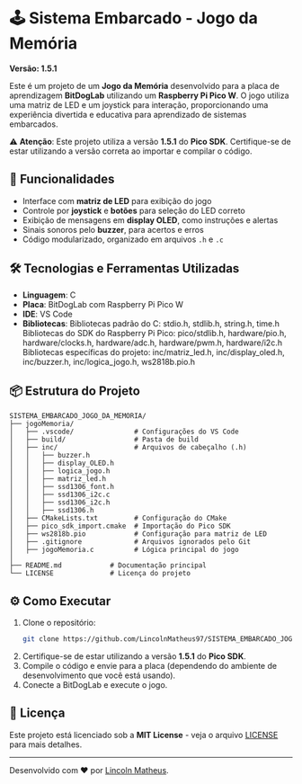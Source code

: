 # 🕹️ Sistema Embarcado - Jogo da Memória

**Versão: 1.5.1**

Este é um projeto de um **Jogo da Memória** desenvolvido para a placa de aprendizagem **BitDogLab** utilizando um **Raspberry Pi Pico W**. O jogo utiliza uma matriz de LED e um joystick para interação, proporcionando uma experiência divertida e educativa para aprendizado de sistemas embarcados.

⚠️ **Atenção**: Este projeto utiliza a versão **1.5.1** do **Pico SDK**. Certifique-se de estar utilizando a versão correta ao importar e compilar o código.

## 🚀 Funcionalidades

- Interface com **matriz de LED** para exibição do jogo
- Controle por **joystick** e **botões** para seleção do LED correto
- Exibição de mensagens em **display OLED**, como instruções e alertas
- Sinais sonoros pelo **buzzer**, para acertos e erros
- Código modularizado, organizado em arquivos `.h` e `.c`

## 🛠️ Tecnologias e Ferramentas Utilizadas

- **Linguagem**: C
- **Placa**: BitDogLab com Raspberry Pi Pico W
- **IDE**: VS Code
- **Bibliotecas**: 
    Bibliotecas padrão do C: stdio.h, stdlib.h, string.h, time.h
    Bibliotecas do SDK do Raspberry Pi Pico: pico/stdlib.h, hardware/pio.h, hardware/clocks.h, hardware/adc.h, hardware/pwm.h, hardware/i2c.h
    Bibliotecas específicas do projeto: inc/matriz_led.h, inc/display_oled.h, inc/buzzer.h, inc/logica_jogo.h, ws2818b.pio.h

## 📦 Estrutura do Projeto

```
SISTEMA_EMBARCADO_JOGO_DA_MEMORIA/
├── jogoMemoria/
│   ├── .vscode/               # Configurações do VS Code
│   ├── build/                 # Pasta de build
│   ├── inc/                   # Arquivos de cabeçalho (.h)
│   │   ├── buzzer.h
│   │   ├── display_OLED.h
│   │   ├── logica_jogo.h
│   │   ├── matriz_led.h
│   │   ├── ssd1306_font.h
│   │   ├── ssd1306_i2c.c
│   │   ├── ssd1306_i2c.h
│   │   ├── ssd1306.h
│   ├── CMakeLists.txt         # Configuração do CMake
│   ├── pico_sdk_import.cmake  # Importação do Pico SDK
│   ├── ws2818b.pio            # Configuração para matriz de LED
│   ├── .gitignore             # Arquivos ignorados pelo Git
│   ├── jogoMemoria.c          # Lógica principal do jogo
│
├── README.md            # Documentação principal
└── LICENSE              # Licença do projeto
```

## ⚙️ Como Executar

1. Clone o repositório:
   ```bash
   git clone https://github.com/LincolnMatheus97/SISTEMA_EMBARCADO_JOGO_DA_MEMORIA.git
   ```
2. Certifique-se de estar utilizando a versão **1.5.1** do **Pico SDK**.
3. Compile o código e envie para a placa (dependendo do ambiente de desenvolvimento que você está usando).
4. Conecte a BitDogLab e execute o jogo.

## 📜 Licença

Este projeto está licenciado sob a **MIT License** - veja o arquivo [LICENSE](LICENSE) para mais detalhes.

---

Desenvolvido com ❤️ por [Lincoln Matheus](https://github.com/LincolnMatheus97).
